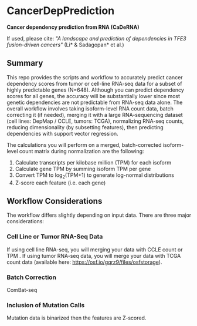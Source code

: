 # CancerDepPrediction

**Cancer dependency prediction from RNA (CaDeRNA)**

If used, please cite: _"A landscape and prediction of dependencies in TFE3 fusion-driven cancers"_ (Li* & Sadagopan* et al.)

## Summary

This repo provides the scripts and workflow to accurately predict cancer dependency scores from tumor or cell-line RNA-seq data for a subset of highly predictable genes (N=648). Although you can predict dependency scores for all genes, the accuracy will be substantially lower since most genetic dependencies are not predictable from RNA-seq data alone. The overall workflow involves taking isoform-level RNA count data, batch correcting it (if needed), merging it with a large RNA-sequencing dataset (cell lines: DepMap / CCLE, tumors: TCGA), normalizing RNA-seq counts, reducing dimensionality (by subsetting features), then predicting dependencies with support vector regression.

The calculations you will perform on a merged, batch-corrected isoform-level count matrix during normalization are the following:

1) Calculate transcripts per kilobase million (TPM) for each isoform
2) Calculate gene TPM by summing isoform TPM per gene
3) Convert TPM to log<sub>2</sub>(TPM+1) to generate log-normal distributions
4) Z-score each feature (i.e. each gene)

## Workflow Considerations

The workflow differs slightly depending on input data. There are three major considerations:

### Cell Line or Tumor RNA-Seq Data

If using cell line RNA-seq, you will merging your data with CCLE count or TPM . If using tumor RNA-seq data, you will merge your data with TCGA count data (available here: https://osf.io/gqrz9/files/osfstorage). 

### Batch Correction

ComBat-seq

### Inclusion of Mutation Calls

Mutation data is binarized then the features are Z-scored. 
